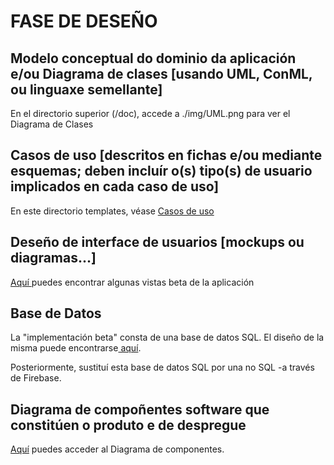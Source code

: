 # FASE DE DESEÑO

## Modelo conceptual do dominio da aplicación e/ou Diagrama de clases [usando UML, ConML, ou linguaxe semellante]

En el directorio superior (/doc), accede a ./img/UML.png para ver el Diagrama de Clases

## Casos de uso [descritos en fichas e/ou mediante esquemas; deben incluír o(s) tipo(s) de usuario implicados en cada caso de uso]

En este directorio templates, véase <a href="../../CasosdeUso.pdf" target="_blank">Casos de uso </a>
 
## Deseño de interface de usuarios [mockups ou diagramas...]

<a href="./../img/Views" target="_blank">Aquí </a> puedes encontrar algunas vistas beta de la aplicación


## Base de Datos

La "implementación beta" consta de una base de datos SQL. El diseño de la misma puede encontrarse<a href="../../img/BaseDatos.png" target="_blank"> aquí</a>. 

Posteriormente, sustituí esta base de datos SQL por una no SQL -a través de Firebase. 

## Diagrama de compoñentes software que constitúen o produto e de despregue

<a href="../../img/DiagramaComponent.png" target="_blank">Aquí</a> puedes acceder al Diagrama de componentes.